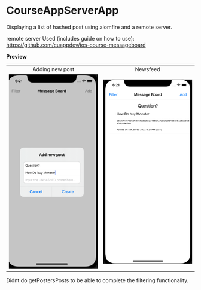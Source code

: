 # CourseAppServerApp
Displaying a list of hashed post using alomfire and a remote server.


remote server Used (includes guide on how to use):
https://github.com/cuappdev/ios-course-messageboard

**Preview**

<table>
<tr>
<td width="25%">
<center>Adding new post</center>
</td>
<td width="25%">
<center>Newsfeed</center>
</td>
</tr>
<tr>
<td width="25%">
<img src="addingPostin.png"></img>
</td>
<td width="25%">
<img src="newsfeed.png"></img>
</td>

</tr>
</table>





Didnt do getPostersPosts to be able to complete the filtering functionality.
